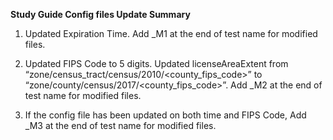 **Study Guide Config files Update Summary**

1. Updated Expiration Time. Add _M1 at the end of test name for modified files.

2. Updated FIPS Code to 5 digits. Updated licenseAreaExtent from “zone/census_tract/census/2010/<county_fips_code>” to “zone/county/census/2017/<county_fips_code>”. Add _M2 at the end of test name for modified files.

3. If the config file has been updated on both time and FIPS Code, Add _M3 at the end of test name for modified files.